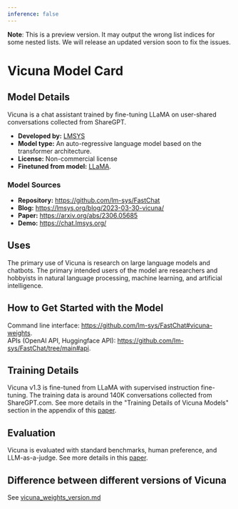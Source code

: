 ```yaml
---
inference: false
---
```


**Note**: This is a preview version. It may output the wrong list indices for some nested lists. We will release an updated version soon to fix the issues.


# Vicuna Model Card

## Model Details

Vicuna is a chat assistant trained by fine-tuning LLaMA on user-shared conversations collected from ShareGPT.

- **Developed by:** [LMSYS](https://lmsys.org/)
- **Model type:** An auto-regressive language model based on the transformer architecture.
- **License:** Non-commercial license
- **Finetuned from model:** [LLaMA](https://arxiv.org/abs/2302.13971).

### Model Sources

- **Repository:** https://github.com/lm-sys/FastChat
- **Blog:** https://lmsys.org/blog/2023-03-30-vicuna/
- **Paper:** https://arxiv.org/abs/2306.05685
- **Demo:** https://chat.lmsys.org/

## Uses

The primary use of Vicuna is research on large language models and chatbots.
The primary intended users of the model are researchers and hobbyists in natural language processing, machine learning, and artificial intelligence.

## How to Get Started with the Model

Command line interface: https://github.com/lm-sys/FastChat#vicuna-weights.  
APIs (OpenAI API, Huggingface API): https://github.com/lm-sys/FastChat/tree/main#api.  

## Training Details

Vicuna v1.3 is fine-tuned from LLaMA with supervised instruction fine-tuning.
The training data is around 140K conversations collected from ShareGPT.com.
See more details in the "Training Details of Vicuna Models" section in the appendix of this [paper](https://arxiv.org/pdf/2306.05685.pdf).

## Evaluation

Vicuna is evaluated with standard benchmarks, human preference, and LLM-as-a-judge. See more details in this [paper](https://arxiv.org/pdf/2306.05685.pdf).

## Difference between different versions of Vicuna
See [vicuna_weights_version.md](https://github.com/lm-sys/FastChat/blob/main/docs/vicuna_weights_version.md)